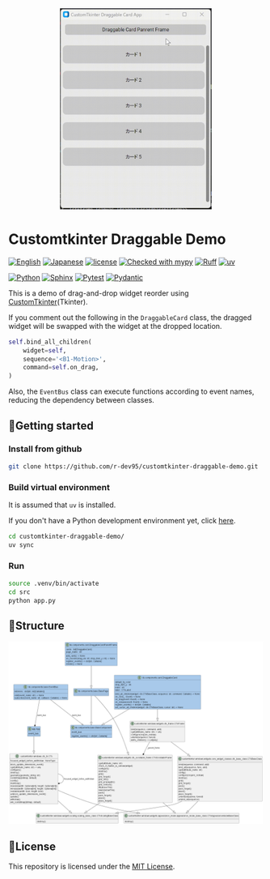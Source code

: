 <!--
    README
 -->

 <div align=center>
  <img
    src='docs/image/demo.gif'
    alt='App Screen.'
    width=300
  />
</div>

# Customtkinter Draggable Demo

[![English](https://img.shields.io/badge/English-018EF5.svg?labelColor=d3d3d3&logo=readme)](./README.md)
[![Japanese](https://img.shields.io/badge/Japanese-018EF5.svg?labelColor=d3d3d3&logo=readme)](./README_JA.md)
[![license](https://img.shields.io/github/license/r-dev95/customtkinter-draggable-demo)](./LICENSE)
[![Checked with mypy](https://www.mypy-lang.org/static/mypy_badge.svg)](https://mypy-lang.org/)
[![Ruff](https://img.shields.io/endpoint?url=https://raw.githubusercontent.com/astral-sh/ruff/main/assets/badge/v2.json)](https://github.com/astral-sh/ruff)
[![uv](https://img.shields.io/endpoint?url=https://raw.githubusercontent.com/astral-sh/uv/main/assets/badge/v0.json)](https://github.com/astral-sh/uv)

[![Python](https://img.shields.io/badge/Python-3776AB.svg?labelColor=d3d3d3&logo=python)](https://github.com/python)
[![Sphinx](https://img.shields.io/badge/Sphinx-000000.svg?labelColor=d3d3d3&logo=sphinx&logoColor=000000)](https://github.com/sphinx-doc/sphinx)
[![Pytest](https://img.shields.io/badge/Pytest-0A9EDC.svg?labelColor=d3d3d3&logo=pytest)](https://github.com/pytest-dev/pytest)
[![Pydantic](https://img.shields.io/badge/Pydantic-ff0055.svg?labelColor=d3d3d3&logo=pydantic&logoColor=ff0055)](https://github.com/pydantic/pydantic)

This is a demo of drag-and-drop widget reorder using [CustomTkinter][customtkinter](Tkinter).

[customtkinter]: https://github.com/TomSchimansky/CustomTkinter

If you comment out the following in the `DraggableCard` class, the dragged widget will be swapped with the widget at the dropped location.

```python
self.bind_all_children(
    widget=self,
    sequence='<B1-Motion>',
    command=self.on_drag,
)
```

Also, the `EventBus` class can execute functions according to event names, reducing the dependency between classes.

## :rocket:Getting started

### Install from github

```bash
git clone https://github.com/r-dev95/customtkinter-draggable-demo.git
```

### Build virtual environment

It is assumed that `uv` is installed.

If you don't have a Python development environment yet, click [here](https://github.com/r-dev95/env-python).

```bash
cd customtkinter-draggable-demo/
uv sync
```

### Run

```bash
source .venv/bin/activate
cd src
python app.py
```

## :bookmark_tabs:Structure

<div align=center>
  <img
    src='docs/image/classes.png'
    alt='classes.'
  />
</div>

## :key:License

This repository is licensed under the [MIT License](LICENSE).
